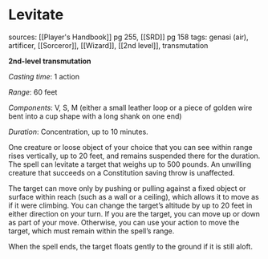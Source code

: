 # Levitate
sources: [[Player's Handbook]] pg 255, [[SRD]] pg 158
tags: genasi (air), artificer, [[Sorceror]], [[Wizard]], [[2nd level]], transmutation

**2nd-level transmutation**

*Casting time*: 1 action

*Range*: 60 feet

*Components*: V, S, M (either a small leather loop or a piece of golden wire bent into a cup shape with a long shank on one end)

*Duration*: Concentration, up to 10 minutes.

One creature or loose object of your choice that you can see within range rises vertically, up to 20 feet, and remains suspended there for the duration. The spell can levitate a target that weighs up to 500 pounds. An unwilling creature that succeeds on a Constitution saving throw is unaffected.

The target can move only by pushing or pulling against a fixed object or surface within reach (such as a wall or a ceiling), which allows it to move as if it were climbing. You can change the target’s altitude by up to 20 feet in either direction on your turn. If you are the target, you can move up or down as part of your move. Otherwise, you can use your action to move the target, which must remain within the spell’s range.

When the spell ends, the target floats gently to the ground if it is still aloft.
